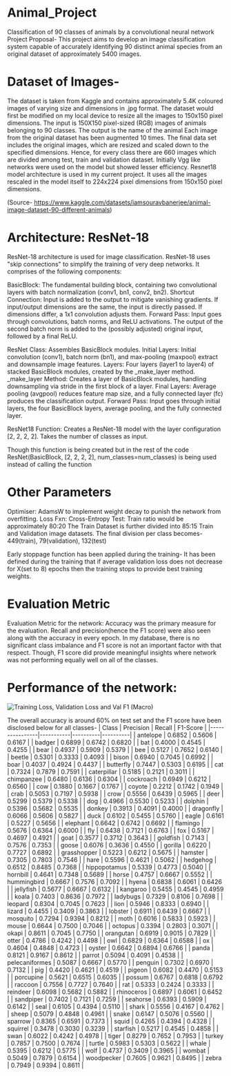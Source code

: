 # Animal_Project
Classification of 90 classes of animals by a convolutional neural network 
Project Proposal-
This project aims to develop an image classification system capable of accurately identifying 90 distinct animal species from an original dataset of approximately 5400 images. 

# Dataset of Images-  
The dataset is taken from Kaggle and contains approximately 5.4K coloured images of varying size and dimensions in .jpg format. The dataset would first be modified on my local device to resize all the images to 150x150 pixel dimensions.
The input is 150X150 pixel-sized (RGB) images of animals belonging to 90 classes. The output is the name of the animal
Each image from the original dataset has been augmented 10 times. The final data set includes the original images, which are resized and scaled down to the specified dimensions. Hence, for every class there are 660 images which are divided among test, train and validation dataset.
Initially Vgg like networks were used on the model but showed lesser efficiency. Resnet18 model architecture is used in my current project. It uses all the images rescaled in the model itself to 224x224 pixel dimensions from 150x150 pixel dimensions. 

(Source- https://www.kaggle.com/datasets/iamsouravbanerjee/animal-image-dataset-90-different-animals)

# Architecture: ResNet-18

ResNet-18 architecture is used for image classification. ResNet-18 uses "skip connections" to simplify the training of very deep networks.
It comprises of the following components:

BasicBlock:
The fundamental building block, containing two convolutional layers with batch normalization (conv1, bn1, conv2, bn2).
Shortcut Connection: Input is added to the output to mitigate vanishing gradients.
If input/output dimensions are the same, the input is directly passed.
If dimensions differ, a 1x1 convolution adjusts them.
Forward Pass: Input goes through convolutions, batch norms, and ReLU activations. The output of the second batch norm is added to the (possibly adjusted) original input, followed by a final ReLU.

ResNet Class:
Assembles BasicBlock modules.
Initial Layers: Initial convolution (conv1), batch norm (bn1), and max-pooling (maxpool) extract and downsample image features.
Layers: Four layers (layer1 to layer4) of stacked BasicBlock modules, created by the _make_layer method.
_make_layer Method: Creates a layer of BasicBlock modules, handling downsampling via stride in the first block of a layer.
Final Layers: Average pooling (avgpool) reduces feature map size, and a fully connected layer (fc) produces the classification output.
Forward Pass: Input goes through initial layers, the four BasicBlock layers, average pooling, and the fully connected layer.

ResNet18 Function:
Creates a ResNet-18 model with the layer configuration [2, 2, 2, 2].
Takes the number of classes as input.

Though this function is being created but in the rest of the code ResNet(BasicBlock, [2, 2, 2, 2], num_classes=num_classes) is being used instead of calling the function

# Other Parameters
Optimiser: AdamsW to implement weight decay to punish the network from overfitting. 
Loss Fxn: Cross-Entropy
Test: Train ratio would be approximately 80:20 
The Train Dataset is further divided into 85:15 Train and Validation image datasets. 
The final division per class becomes- 449(train), 79(validation), 132(test)

Early stoppage function has been applied during the training- 
It has been defined during the training that if average validation loss does not decrease for X(set to 8) epochs then the training stops to provide best training weights. 
# Evaluation Metric
Evaluation Metric for the network: Accuracy was the primary measure for the evaluation. Recall and precision(hence the F1 score) were also seen along with the accuracy in every epoch. In my database, there is no significant class imbalance and F1 score is not an important factor with that respect. Though, F1 score did provide meaningful insights where network was not performing equally well on all of the classes. 

# Performance of the network: 

![Training Loss, Validation Loss and Val F1 (Macro)](https://github.com/user-attachments/assets/177d0302-524f-495e-a31c-ea7bef411dbb)

The overall accuracy is around 60% on test set and the F1 score have been disclosed below for all classes-
| Class          | Precision | Recall   | F1-Score |
|----------------|-----------|----------|----------|
| antelope       | 0.6852    | 0.5606   | 0.6167   |
| badger         | 0.6899    | 0.6742   | 0.6820   |
| bat            | 0.4000    | 0.4545   | 0.4255   |
| bear           | 0.4937    | 0.5909   | 0.5379   |
| bee            | 0.5127    | 0.7652   | 0.6140   |
| beetle         | 0.5301    | 0.3333   | 0.4093   |
| bison          | 0.6940    | 0.7045   | 0.6992   |
| boar           | 0.4037    | 0.4924   | 0.4437   |
| butterfly      | 0.7447    | 0.5303   | 0.6195   |
| cat            | 0.7324    | 0.7879   | 0.7591   |
| caterpillar    | 0.5185    | 0.2121   | 0.3011   |
| chimpanzee     | 0.6480    | 0.6136   | 0.6304   |
| cockroach      | 0.6949    | 0.6212   | 0.6560   |
| cow            | 0.1880    | 0.1667   | 0.1767   |
| coyote         | 0.2212    | 0.1742   | 0.1949   |
| crab           | 0.5053    | 0.7197   | 0.5938   |
| crow           | 0.5556    | 0.6439   | 0.5965   |
| deer           | 0.5299    | 0.5379   | 0.5338   |
| dog            | 0.4966    | 0.5530   | 0.5233   |
| dolphin        | 0.5396    | 0.5682   | 0.5535   |
| donkey         | 0.3913    | 0.4091   | 0.4000   |
| dragonfly      | 0.6066    | 0.5606   | 0.5827   |
| duck           | 0.6102    | 0.5455   | 0.5760   |
| eagle          | 0.6161    | 0.5227   | 0.5656   |
| elephant       | 0.6642    | 0.6742   | 0.6692   |
| flamingo       | 0.5676    | 0.6364   | 0.6000   |
| fly            | 0.6438    | 0.7121   | 0.6763   |
| fox            | 0.5167    | 0.4697   | 0.4921   |
| goat           | 0.3577    | 0.3712   | 0.3643   |
| goldfish       | 0.7143    | 0.7576   | 0.7353   |
| goose          | 0.6076    | 0.3636   | 0.4550   |
| gorilla        | 0.6220    | 0.7727   | 0.6892   |
| grasshopper    | 0.5223    | 0.6212   | 0.5675   |
| hamster        | 0.7305    | 0.7803   | 0.7546   |
| hare           | 0.5596    | 0.4621   | 0.5062   |
| hedgehog       | 0.6512    | 0.8485   | 0.7368   |
| hippopotamus   | 0.5339    | 0.4773   | 0.5040   |
| hornbill       | 0.4641    | 0.7348   | 0.5689   |
| horse          | 0.4757    | 0.6667   | 0.5552   |
| hummingbird    | 0.6667    | 0.7576   | 0.7092   |
| hyena          | 0.6838    | 0.6061   | 0.6426   |
| jellyfish      | 0.5677    | 0.6667   | 0.6132   |
| kangaroo       | 0.5455    | 0.4545   | 0.4959   |
| koala          | 0.7403    | 0.8636   | 0.7972   |
| ladybugs       | 0.7329    | 0.8106   | 0.7698   |
| leopard        | 0.8304    | 0.7045   | 0.7623   |
| lion           | 0.5946    | 0.8333   | 0.6940   |
| lizard         | 0.4455    | 0.3409   | 0.3863   |
| lobster        | 0.6911    | 0.6439   | 0.6667   |
| mosquito       | 0.7294    | 0.9394   | 0.8212   |
| moth           | 0.6016    | 0.5833   | 0.5923   |
| mouse          | 0.6644    | 0.7500   | 0.7046   |
| octopus        | 0.3394    | 0.2803   | 0.3071   |
| okapi          | 0.8611    | 0.7045   | 0.7750   |
| orangutan       | 0.6919    | 0.9015   | 0.7829  |
| otter          | 0.4786    | 0.4242   | 0.4498   |
| owl            | 0.6829    | 0.6364   | 0.6588   |
| ox            | 0.4604    | 0.4848   | 0.4723    |
| oyster         | 0.6642    | 0.6894   | 0.6766   |
| panda          | 0.8121    | 0.9167   | 0.8612   |
| parrot         | 0.5094    | 0.4091   | 0.4538   |
| pelecaniformes | 0.5087    | 0.6667   | 0.5770   |
| penguin        | 0.7302    | 0.6970   | 0.7132   |
| pig            | 0.4420    | 0.4621   | 0.4519   |
| pigeon         | 0.6082    | 0.4470   | 0.5153   |
| porcupine      | 0.5621    | 0.6515   | 0.6035   |
| possum         | 0.6767    | 0.6818   | 0.6792   |
| raccoon        | 0.7556    | 0.7727   | 0.7640   |
| rat            | 0.5333    | 0.2424   | 0.3333   |
| reindeer       | 0.6098    | 0.5682   | 0.5882   |
| rhinoceros     | 0.6897    | 0.6061   | 0.6452   |
| sandpiper      | 0.7402    | 0.7121   | 0.7259   |
| seahorse       | 0.6393    | 0.5909   | 0.6142   |
| seal           | 0.6105    | 0.4394   | 0.5110   |
| shark          | 0.5556    | 0.4167   | 0.4762   |
| sheep          | 0.5079    | 0.4848   | 0.4961   |
| snake          | 0.6147    | 0.5076   | 0.5560   |
| sparrow        | 0.8365    | 0.6591   | 0.7373   |
| squid          | 0.4265    | 0.4394   | 0.4328   |
| squirrel       | 0.3478    | 0.3030   | 0.3239   |
| starfish       | 0.5217    | 0.4545   | 0.4858   |
| swan           | 0.6022    | 0.4242   | 0.4978   |
| tiger          | 0.8279    | 0.7652   | 0.7953   |
| turkey         | 0.7857    | 0.7500   | 0.7674   |
| turtle         | 0.5983    | 0.5303   | 0.5622   |
| whale          | 0.5395    | 0.6212   | 0.5775   |
| wolf           | 0.4737    | 0.3409   | 0.3965   |
| wombat         | 0.5049    | 0.7879   | 0.6154   |
| woodpecker     | 0.7605    | 0.9621   | 0.8495   |
| zebra          | 0.7949    | 0.9394   | 0.8611   |


  

